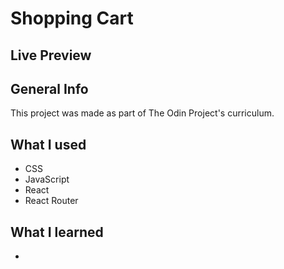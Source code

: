 # Shopping Cart

## Live Preview


## General Info
This project was made as part of The Odin Project's curriculum. 

## What I used
  *  CSS
  *  JavaScript
  *  React
  *  React Router

## What I learned
  *  